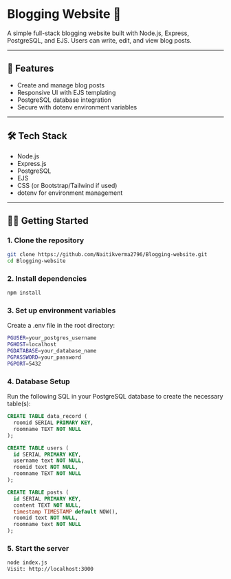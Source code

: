 # Blogging Website 📝

A simple full-stack blogging website built with Node.js, Express, PostgreSQL, and EJS. Users can write, edit, and view blog posts.

---

## 🚀 Features

- Create and manage blog posts
- Responsive UI with EJS templating
- PostgreSQL database integration
- Secure with dotenv environment variables

---

## 🛠️ Tech Stack

- Node.js
- Express.js
- PostgreSQL
- EJS
- CSS (or Bootstrap/Tailwind if used)
- dotenv for environment management

---

## 🧑‍💻 Getting Started

### 1. Clone the repository

```bash
git clone https://github.com/Naitikverma2796/Blogging-website.git
cd Blogging-website
```

### 2. Install dependencies

```bash
npm install
```

### 3. Set up environment variables

Create a .env file in the root directory:
```bash
PGUSER=your_postgres_username
PGHOST=localhost
PGDATABASE=your_database_name
PGPASSWORD=your_password
PGPORT=5432
```

### 4. Database Setup

Run the following SQL in your PostgreSQL database to create the necessary table(s):

```sql
CREATE TABLE data_record (
  roomid SERIAL PRIMARY KEY,
  roomname TEXT NOT NULL
);

CREATE TABLE users (
  id SERIAL PRIMARY KEY,
  username text NOT NULL,
  roomid text NOT NULL,
  roomname TEXT NOT NULL
);

CREATE TABLE posts (
  id SERIAL PRIMARY KEY,
  content TEXT NOT NULL,
  timestamp TIMESTAMP default NOW(),
  roomid text NOT NULL,
  roomname text NOT NULL
);
```

### 5. Start the server

```bash
node index.js
Visit: http://localhost:3000
```
